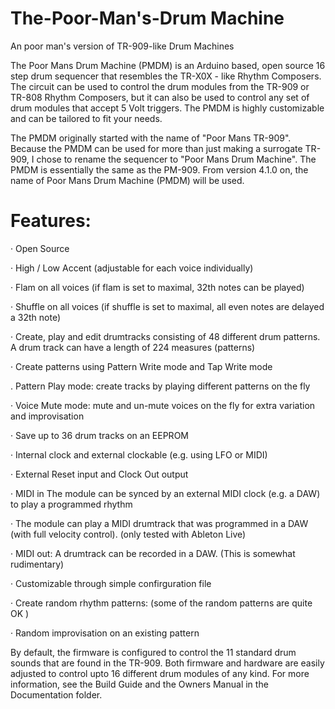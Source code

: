 # The-Poor-Man's-Drum Machine
An poor man's version of TR-909-like Drum Machines

The Poor Mans Drum Machine (PMDM) is an Arduino based, open source 16 step drum sequencer that resembles the TR-X0X - like Rhythm Composers. The circuit can be used to control the drum modules from the TR-909 or TR-808 Rhythm Composers, but it can also be used to control any set of drum modules that accept 5 Volt triggers. The PMDM is highly customizable and can be tailored to fit your needs. 

The PMDM originally started with the name of "Poor Mans TR-909". Because the PMDM can be used for more than just making a surrogate TR-909, I chose to rename the sequencer to "Poor Mans Drum Machine". The PMDM is essentially the same as the PM-909. From version 4.1.0 on, the name of Poor Mans Drum Machine (PMDM) will be used.  


# Features:

· Open Source

· High / Low Accent (adjustable for each voice individually)

· Flam on all voices (if flam is set to maximal, 32th notes can be played)

· Shuffle on all voices (if shuffle is set to maximal, all even notes are delayed a 32th note)

· Create, play and edit drumtracks consisting of 48 different drum patterns. A drum track can have a length of 224 measures (patterns)

· Create patterns using Pattern Write mode and Tap Write mode

. Pattern Play mode: create tracks by playing different patterns on the fly

· Voice Mute mode: mute and un-mute voices on the fly for extra variation and improvisation

· Save up to 36 drum tracks on an EEPROM

· Internal clock and external clockable (e.g. using LFO or MIDI)

· External Reset input and Clock Out output

· MIDI in The module can be synced by an external MIDI clock (e.g. a DAW) to play a programmed rhythm

· The module can play a MIDI drumtrack that was programmed in a DAW (with full velocity control). (only tested with Ableton Live)

· MIDI out: A drumtrack can be recorded in a DAW. (This is somewhat rudimentary)

· Customizable through simple confirguration file

· Create random rhythm patterns: (some of the random patterns are quite OK )

· Random improvisation on an existing pattern



By default, the firmware is configured to control the 11 standard drum sounds that are found in the TR-909. Both firmware and hardware are easily adjusted to control upto 16 different drum modules of any kind. For more information, see the Build Guide and the Owners Manual in the Documentation folder.



